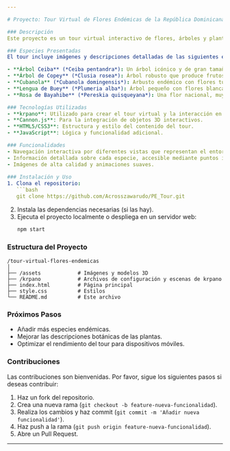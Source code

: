 ```yaml
---

# Proyecto: Tour Virtual de Flores Endémicas de la República Dominicana

### Descripción
Este proyecto es un tour virtual interactivo de flores, árboles y plantas endémicas de la República Dominicana, desarrollado utilizando **krpano**. El objetivo es educar e informar a los usuarios sobre la biodiversidad de la flora del país mediante un recorrido inmersivo y visualmente atractivo.

### Especies Presentadas
El tour incluye imágenes y descripciones detalladas de las siguientes especies:

- **Árbol Ceiba** (*Ceiba pentandra*): Un árbol icónico y de gran tamaño, venerado en muchas culturas del Caribe.
- **Árbol de Copey** (*Clusia rosea*): Árbol robusto que produce frutos interesantes y flores grandes.
- **Cubanola** (*Cubanola domingensis*): Arbusto endémico con flores tubulares, conocidas por su fragancia agradable.
- **Lengua de Buey** (*Plumeria alba*): Árbol pequeño con flores blancas aromáticas, común en la región.
- **Rosa de Bayahibe** (*Pereskia quisqueyana*): Una flor nacional, muy apreciada por su rareza y belleza.

### Tecnologías Utilizadas
- **krpano**: Utilizado para crear el tour virtual y la interacción en 3D.
- **Cannon.js**: Para la integración de objetos 3D interactivos.
- **HTML5/CSS3**: Estructura y estilo del contenido del tour.
- **JavaScript**: Lógica y funcionalidad adicional.

### Funcionalidades
- Navegación interactiva por diferentes vistas que representan el entorno de las plantas.
- Información detallada sobre cada especie, accesible mediante puntos interactivos.
- Imágenes de alta calidad y animaciones suaves.
  
### Instalación y Uso
1. Clona el repositorio:
   ```bash
   git clone https://github.com/Acrosszawarudo/PE_Tour.git
   ```
2. Instala las dependencias necesarias (si las hay).
3. Ejecuta el proyecto localmente o despliega en un servidor web:
   ```bash
   npm start
   ```
   
### Estructura del Proyecto
```
/tour-virtual-flores-endemicas
│
├── /assets            # Imágenes y modelos 3D
├── /krpano            # Archivos de configuración y escenas de krpano
├── index.html         # Página principal
├── style.css          # Estilos
└── README.md          # Este archivo
```

### Próximos Pasos
- Añadir más especies endémicas.
- Mejorar las descripciones botánicas de las plantas.
- Optimizar el rendimiento del tour para dispositivos móviles.

### Contribuciones
Las contribuciones son bienvenidas. Por favor, sigue los siguientes pasos si deseas contribuir:

1. Haz un fork del repositorio.
2. Crea una nueva rama (`git checkout -b feature-nueva-funcionalidad`).
3. Realiza los cambios y haz commit (`git commit -m 'Añadir nueva funcionalidad'`).
4. Haz push a la rama (`git push origin feature-nueva-funcionalidad`).
5. Abre un Pull Request.

---
```

